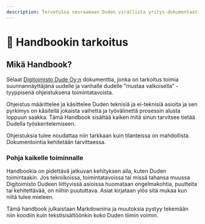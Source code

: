 ```yaml
---
description: Tervetuloa seuraamaan Duden virallista yritys-dokumentaatiota.
---
```


# 📘 Handbookin tarkoitus

## Mikä Handbook?

Selaat [Digitoimisto Dude Oy:n](https://www.dude.fi) dokumenttia, jonka on tarkoitus toimia suunnannäyttäjänä uudelle ja vanhalle dudelle ”mustaa valkoisella” -tyyppisenä ohjeistuksena toimintatavoista.

Ohjeistus määrittelee ja käsittelee Duden teknisiä ja ei-teknisiä asioita ja sen pyrkimys on käsitellä jokaista vaihetta ja työvälinettä prosessin alusta loppuun saakka. Tämä Handbook sisältää kaiken mitä sinun tarvitsee tietää Dudella työskentelemiseen.

Ohjeistuksia tulee noudattaa niin tarkkaan kuin tilanteissa on mahdollista. Dokumentointia kehitetään tarvittaessa.

### Pohja kaikelle toiminnalle

Handbookia on pidettävä jatkuvan kehityksen alla, kuten Duden toimintaakin. Jos tekniikoissa, toimintatavoissa tai missä tahansa muussa Digitoimisto Dudeen liittyvissä asioissa huomataan ongelmakohtia, puutteita tai kehitettävää, on niihin puututtava. Asiat kirjataan ylös sitä mukaa kun niitä tulee mieleen.

Tämä handbook julkaistaan Markdownina ja muutoksia pystyy tekemään niin koodiin kuin tekstisisältöönkin koko Duden tiimin voimin.
